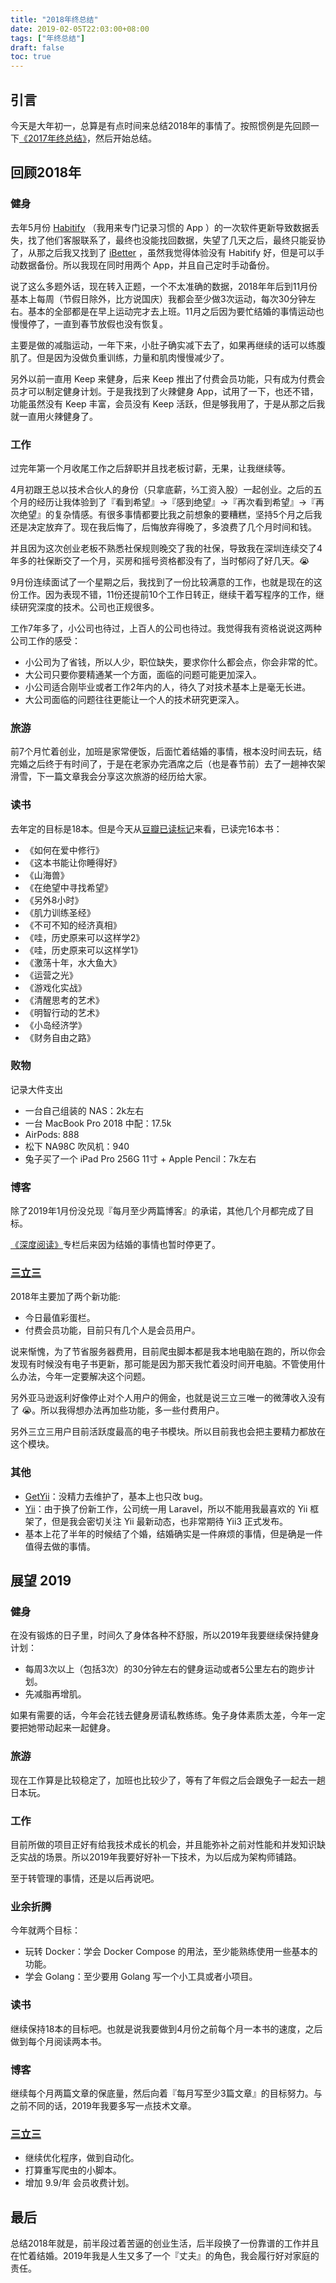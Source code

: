 ```yaml
---
title: "2018年终总结"
date: 2019-02-05T22:03:00+08:00
tags: ["年终总结"] 
draft: false
toc: true
---
```



## 引言

今天是大年初一，总算是有点时间来总结2018年的事情了。按照惯例是先回顾一下[《2017年终总结》](https://blog.forecho.com/review-of-2017.html)，然后开始总结。

## 回顾2018年

### 健身

<!--more-->

去年5月份 [Habitify](https://habitify.me/) （我用来专门记录习惯的 App ）的一次软件更新导致数据丢失，找了他们客服联系了，最终也没能找回数据，失望了几天之后，最终只能妥协了，从那之后我又找到了 [iBetter](https://itunes.apple.com/cn/app/ibetter-%E4%B9%A0%E6%83%AF%E5%85%BB%E6%88%90%E6%89%93%E5%8D%A1-%E4%BA%BA%E7%94%9F%E5%85%BB%E6%88%90%E8%AE%A1%E5%88%92/id1262378864?mt=8) ，虽然我觉得体验没有 Habitify 好，但是可以手动数据备份。所以我现在同时用两个 App，并且自己定时手动备份。

说了这么多题外话，现在转入正题，一个不太准确的数据，2018年年后到11月份基本上每周（节假日除外，比方说国庆）我都会至少做3次运动，每次30分钟左右。基本的全部都是在早上运动完才去上班。11月之后因为要忙结婚的事情运动也慢慢停了，一直到春节放假也没有恢复。

主要是做的减脂运动，一年下来，小肚子确实减下去了，如果再继续的话可以练腹肌了。但是因为没做负重训练，力量和肌肉慢慢减少了。

另外以前一直用 Keep 来健身，后来 Keep 推出了付费会员功能，只有成为付费会员才可以制定健身计划。于是我找到了火辣健身 App，试用了一下，也还不错，功能虽然没有 Keep 丰富，会员没有 Keep 活跃，但是够我用了，于是从那之后我就一直用火辣健身了。

### 工作

过完年第一个月收尾工作之后辞职并且找老板讨薪，无果，让我继续等。

4月初跟王总以技术合伙人的身份（只拿底薪，⅔工资入股）一起创业。之后的五个月的经历让我体验到了『看到希望』->『感到绝望』->『再次看到希望』->『再次绝望』的复杂情感。有很多事情都要比我之前想象的要糟糕，坚持5个月之后我还是决定放弃了。现在我后悔了，后悔放弃得晚了，多浪费了几个月时间和钱。

并且因为这次创业老板不熟悉社保规则晚交了我的社保，导致我在深圳连续交了4年多的社保断交了一个月，买房和摇号资格都没有了，当时郁闷了好几天。😭

9月份连续面试了一个星期之后，我找到了一份比较满意的工作，也就是现在的这份工作。因为表现不错，11份还提前10个工作日转正，继续干着写程序的工作，继续研究深度的技术。公司也正规很多。

工作7年多了，小公司也待过，上百人的公司也待过。我觉得我有资格说说这两种公司工作的感受：

- 小公司为了省钱，所以人少，职位缺失，要求你什么都会点，你会非常的忙。
- 大公司只要你要精通某一个方面，面临的问题可能更加深入。
- 小公司适合刚毕业或者工作2年内的人，待久了对技术基本上是毫无长进。
- 大公司面临的问题往往更能让一个人的技术研究更深入。

### 旅游

前7个月忙着创业，加班是家常便饭，后面忙着结婚的事情，根本没时间去玩，结完婚之后终于有时间了，于是在老家办完酒席之后（也是春节前）去了一趟神农架滑雪，下一篇文章我会分享这次旅游的经历给大家。

### 读书

去年定的目标是18本。但是今天从[豆瓣已读标记](https://book.douban.com/people/ipzone/collect)来看，已读完16本书：

- 《如何在爱中修行》
- 《这本书能让你睡得好》
- 《山海兽》
- 《在绝望中寻找希望》
- 《另外8小时》
- 《肌力训练圣经》
- 《不可不知的经济真相》
- 《哇，历史原来可以这样学2》
- 《哇，历史原来可以这样学1》
- 《激荡十年，水大鱼大》
- 《运营之光》
- 《游戏化实战》
- 《清醒思考的艺术》
- 《明智行动的艺术》
- 《小岛经济学》
- 《财务自由之路》

### 败物

记录大件支出

- 一台自己组装的 NAS：2k左右
- 一台 MacBook Pro 2018 中配：17.5k
- AirPods: 888
- 松下 NA98C 吹风机：940
- 兔子买了一个 iPad Pro 256G 11寸 + Apple Pencil：7k左右

### 博客

除了2019年1月份没兑现『每月至少两篇博客』的承诺，其他几个月都完成了目标。

[《深度阅读》](https://blog.forecho.com/categories/shen-du-yue-du/)专栏后来因为结婚的事情也暂时停更了。

### [三立三](https://3li3.com/)

2018年主要加了两个新功能:

- 今日最值彩蛋栏。
- 付费会员功能，目前只有几个人是会员用户。

说来惭愧，为了节省服务器费用，目前爬虫脚本都是我本地电脑在跑的，所以你会发现有时候没有电子书更新，那可能是因为那天我忙着没时间开电脑。不管使用什么办法，今年一定要解决这个问题。

另外亚马逊返利好像停止对个人用户的佣金，也就是说三立三唯一的微薄收入没有了 😭。所以我得想办法再加些功能，多一些付费用户。

另外三立三用户目前活跃度最高的电子书模块。所以目前我也会把主要精力都放在这个模块。

### 其他

- [GetYii](https://getyii.com/)：没精力去维护了，基本上也只改 bug。
- [Yii](https://www.yiiframework.com/)：由于换了份新工作，公司统一用 Laravel，所以不能用我最喜欢的 Yii 框架了，但是我会密切关注 Yii 最新动态，也非常期待 Yii3 正式发布。
- 基本上花了半年的时候结了个婚，结婚确实是一件麻烦的事情，但是确是一件值得去做的事情。

## 展望 2019

### 健身

在没有锻炼的日子里，时间久了身体各种不舒服，所以2019年我要继续保持健身计划：

- 每周3次以上（包括3次）的30分钟左右的健身运动或者5公里左右的跑步计划。
- 先减脂再增肌。

如果有需要的话，今年会花钱去健身房请私教练练。兔子身体素质太差，今年一定要把她带动起来一起健身。

### 旅游

现在工作算是比较稳定了，加班也比较少了，等有了年假之后会跟兔子一起去一趟日本玩。

### 工作

目前所做的项目正好有给我技术成长的机会，并且能弥补之前对性能和并发知识缺乏实战的场景。所以2019年我要好好补一下技术，为以后成为架构师铺路。

至于转管理的事情，还是以后再说吧。

### 业余折腾

今年就两个目标：

- 玩转 Docker：学会 Docker Compose 的用法，至少能熟练使用一些基本的功能。
- 学会 Golang：至少要用 Golang 写一个小工具或者小项目。

### 读书

继续保持18本的目标吧。也就是说我要做到4月份之前每个月一本书的速度，之后做到每个月阅读两本书。

### 博客

继续每个月两篇文章的保底量，然后向着『每月写至少3篇文章』的目标努力。与之前不同的话，2019年我要多写一点技术文章。

### [三立三](https://3li3.com/)

- 继续优化程序，做到自动化。
- 打算重写爬虫的小脚本。
- 增加 9.9/年 会员收费计划。

## 最后

总结2018年就是，前半段过着苦逼的创业生活，后半段换了一份靠谱的工作并且在忙着结婚。2019年我是人生又多了一个『丈夫』的角色，我会履行好对家庭的责任。
